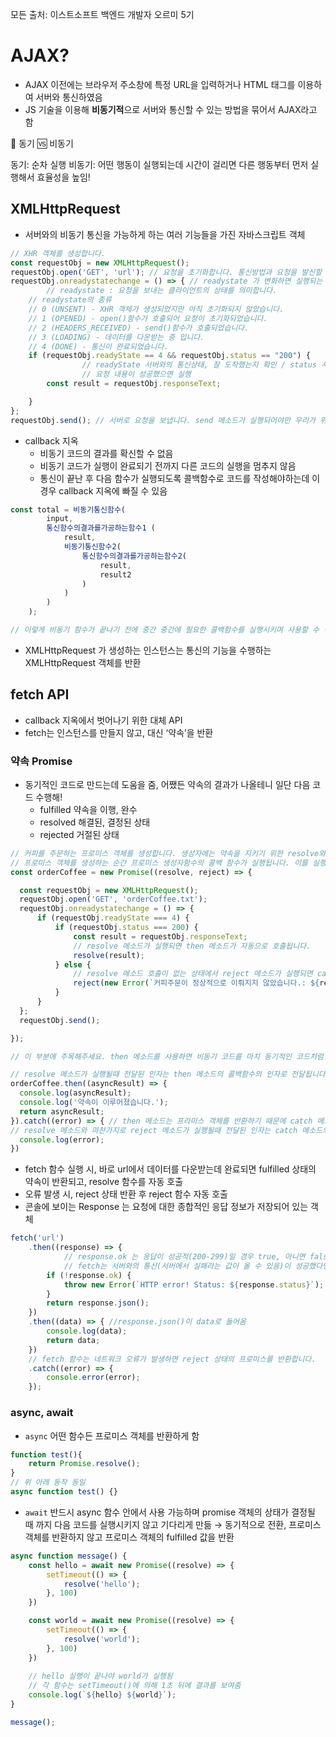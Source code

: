 모든 출처: 이스트소프트 백엔드 개발자 오르미 5기

# AJAX?

- AJAX 이전에는 브라우저 주소창에 특정 URL을 입력하거나 HTML 태그를 이용하여 서버와 통신하였음
- JS 기술을 이용해 **비동기적**으로 서버와 통신할 수 있는 방법을 묶어서 AJAX라고 함

<aside>
🤔 동기 🆚 비동기

동기: 순차 실행
비동기: 어떤 행동이 실행되는데 시간이 걸리면 다른 행동부터 먼저 실행해서 효율성을 높임!

</aside>

## XMLHttpRequest

- 서버와의 비동기 통신을 가능하게 하는 여러 기능들을 가진 자바스크립트 객체

```jsx
// XHR 객체를 생성합니다.
const requestObj = new XMLHttpRequest();
requestObj.open('GET', 'url'); // 요청을 초기화합니다. 통신방법과 요청을 발신할 대상의 주소를 전달합니다.
requestObj.onreadystatechange = () => { // readystate 가 변화하면 실행되는 이벤트리스너 입니다.
		// readystate : 요청을 보내는 클라이언트의 상태를 의미합니다.
    // readystate의 종류
    // 0 (UNSENT) - XHR 객체가 생성되었지만 아직 초기화되지 않았습니다.
    // 1 (OPENED) - open()함수가 호출되어 요청이 초기화되었습니다.
    // 2 (HEADERS_RECEIVED) - send()함수가 호출되었습니다.
    // 3 (LOADING) - 데이터를 다운받는 중 입니다.
    // 4 (DONE) - 통신이 완료되었습니다.
    if (requestObj.readyState == 4 && requestObj.status == "200") {
				// readyState 서버와의 통신상태, 잘 도착했는지 확인 / status 서버의 응답상태, 올바르게 통신이 됐는지 확인
				// 요청 내용이 성공했으면 실행
        const result = requestObj.responseText;

    }
};
requestObj.send(); // 서버로 요청을 보냅니다. send 메소드가 실행되어야만 우리가 위에서 설정한 내용들이 의미를 가지게 됩니다.
```

- callback 지옥
    - 비동기 코드의 결과를 확신할 수 없음
    - 비동기 코드가 실행이 완료되기 전까지 다른 코드의 실행을 멈추지 않음
    - 통신이 끝난 후 다음 함수가 실행되도록 콜백함수로 코드를 작성해야하는데 이 경우 callback 지옥에 빠질 수 있음

```jsx
const total = 비동기통신함수( 
        input,
        통신함수의결과를가공하는함수1 ( 
            result, 
            비동기통신함수2(
                통신함수의결과를가공하는함수2(
                    result, 
                    result2
                )
            ) 
        ) 
    );

// 이렇게 비동기 함수가 끝나기 전에 중간 중간에 필요한 콜백함수를 실행시키며 사용할 수 밖에 없었습니다.
```

- XMLHttpRequest 가 생성하는 인스턴스는 통신의 기능을 수행하는 XMLHttpRequest 객체를 반환

## fetch API

- callback 지옥에서 벗어나기 위한 대체 API
- fetch는 인스턴스를 만들지 않고, 대신 ‘약속’을 반환

### 약속 Promise

- 동기적인 코드로 만드는데 도움을 줌, 어쨌든 약속의 결과가 나올테니 일단 다음 코드 수행해!
    - fulfilled 약속을 이행, 완수
    - resolved 해결된, 결정된 상태
    - rejected 거절된 상태

```jsx
// 커피를 주문하는 프로미스 객체를 생성합니다. 생성자에는 약속을 지키기 위한 resolve와, 약속을 지키지 못했을 때를 대비한 reject 두 가지를 인자로 전달합니다. 
// 프로미스 객체를 생성하는 순간 프로미스 생성자함수의 콜백 함수가 실행됩니다. 이를 실행자(executor)라 부릅니다.
const orderCoffee = new Promise((resolve, reject) => {

  const requestObj = new XMLHttpRequest();
  requestObj.open('GET', 'orderCoffee.txt');
  requestObj.onreadystatechange = () => {
      if (requestObj.readyState === 4) {
          if (requestObj.status === 200) {
              const result = requestObj.responseText;
              // resolve 메소드가 실행되면 then 메소드가 자동으로 호출됩니다.
              resolve(result);
          } else {
              // resolve 메소드 호출이 없는 상태에서 reject 메소드가 실행되면 catch 메소드가 자동으로 호출됩니다.
              reject(new Error(`커피주문이 정상적으로 이뤄지지 않았습니다.: ${requestObj.status}`));
          }
      }
  };
  requestObj.send();

});

// 이 부분에 주목해주세요. then 메소드를 사용하면 비동기 코드를 마치 동기적인 코드처럼 작성할 수 있습니다. 앞에서 작성한 XHR 코드와 비교해보는것도 좋습니다. 

// resolve 메소드가 실행될때 전달된 인자는 then 메소드의 콜백함수의 인자로 전달됩니다.
orderCoffee.then((asyncResult) => {
  console.log(asyncResult);
  console.log('약속이 이루어졌습니다.');
  return asyncResult; 
}).catch((error) => { // then 메소드는 프라미스 객체를 반환하기 때문에 catch 메소드를 이어서 쓰는것이 가능합니다.
// resolve 메소드와 마찬가지로 reject 메소드가 실행될때 전달된 인자는 catch 메소드의 콜백함수의 인자로 전달됩니다.
  console.log(error);
})
```

- fetch 함수 실행 시, 바로 url에서 데이터를 다운받는데 완료되면 fulfilled 상태의 약속이 반환되고, resolve 함수를 자동 호출
- 오류 발생 시, reject 상태 반환 후 reject 함수 자동 호출
- 콘솔에 보이는 Response 는 요청에 대한 종합적인 응답 정보가 저장되어 있는 객체

```jsx
fetch('url')
	.then((response) => {
			// response.ok 는 응답이 성공적(200-299)일 경우 true, 아니면 false를 반환합니다. 
			// fetch는 서버와의 통신(서버에서 실패라는 값이 올 수 있음)이 성공했다면 무조건 resolve 상태의 프로미스를 반환하기 때문에 예외 처리를 해줘야합니다.
	    if (!response.ok) {
	        throw new Error(`HTTP error! Status: ${response.status}`);
	    }
	    return response.json();
	})
	.then((data) => { //response.json()이 data로 들어옴
	    console.log(data);
	    return data;
	})
	// fetch 함수는 네트워크 오류가 발생하면 reject 상태의 프로미스를 반환합니다. 
	.catch((error) => {
	    console.error(error);
	});
```

### async, await

- `async` 어떤 함수든 프로미스 객체를 반환하게 함

```jsx
function test(){
	return Promise.resolve();
}
// 위 아래 동작 동일
async function test() {}
```

- `await`  반드시 async 함수 안에서 사용 가능하며 promise 객체의 상태가 결정될 때 까지 다음 코드를 실행시키지 않고 기다리게 만듦 → 동기적으로 전환, 프로미스 객체를 반환하지 않고 프로미스 객체의 fulfilled 값을 반환

```jsx
async function message() {
    const hello = await new Promise((resolve) => {
        setTimeout(() => {
            resolve('hello');
        }, 100)
    })

    const world = await new Promise((resolve) => {
        setTimeout(() => {
            resolve('world');
        }, 100)
    })
    
	// hello 실행이 끝나야 world가 실행됨
	// 각 함수는 setTimeout()에 의해 1초 뒤에 결과를 보여줌
    console.log(`${hello} ${world}`);
}

message();
```